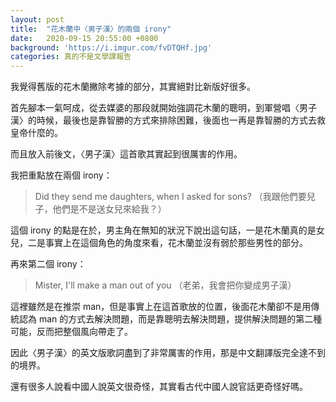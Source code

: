 ```yaml
---
layout: post
title:  "花木蘭中〈男子漢〉的兩個 irony"
date:   2020-09-15 20:55:00 +0800
background: 'https://i.imgur.com/fvDTQHf.jpg'
categories: 真的不是文學課報告
---
```


我覺得舊版的花木蘭撇除考據的部分，其實絕對比新版好很多。

首先腳本一氣呵成，從去媒婆的那段就開始強調花木蘭的聰明，到軍營唱〈男子漢〉的時候，最後也是靠智勝的方式來排除困難，後面也一再是靠智勝的方式去救皇帝什麼的。

而且放入前後文，〈男子漢〉這首歌其實起到很厲害的作用。

我把重點放在兩個 irony：

> Did they send me daughters, when I asked for sons?
> （我跟他們要兒子，他們是不是送女兒來給我？）

這個 irony 的點是在於，男主角在無知的狀況下說出這句話，一是花木蘭真的是女兒，二是事實上在這個角色的角度來看，花木蘭並沒有弱於那些男性的部分。

再來第二個 irony：

> Mister, I'll make a man out of you
> （老弟，我會把你變成男子漢）

這裡雖然是在推崇 man，但是事實上在這首歌放的位置，後面花木蘭卻不是用傳統認為 man 的方式去解決問題，而是靠聰明去解決問題，提供解決問題的第二種可能，反而把整個風向帶走了。

因此〈男子漢〉的英文版歌詞盡到了非常厲害的作用，那是中文翻譯版完全達不到的境界。

還有很多人說看中國人說英文很奇怪，其實看古代中國人說官話更奇怪好嗎。
